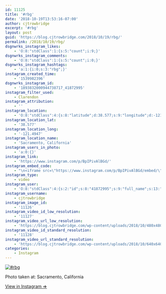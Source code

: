 ```yaml
---
id: 11125
title: '#rbg'
date: '2018-10-19T13:53:16-07:00'
author: cjtrowbridge
excerpt: '#rbg'
layout: post
guid: 'https://blog.cjtrowbridge.com/2018/10/19/rbg/'
permalink: /2018/10/19/rbg/
dsgnwrks_instagram_likes:
    - 'O:8:"stdClass":1:{s:5:"count";i:9;}'
dsgnwrks_instagram_comments:
    - 'O:8:"stdClass":1:{s:5:"count";i:0;}'
dsgnwrks_instagram_hashtags:
    - 'a:1:{i:0;s:3:"rbg";}'
instagram_created_time:
    - '1539982396'
dsgnwrks_instagram_id:
    - '1893832000944738717_41872995'
instagram_filter_used:
    - Clarendon
instagram_attribution:
    - ''
instagram_location:
    - 'O:8:"stdClass":4:{s:8:"latitude";d:38.577;s:9:"longitude";d:-121.4947;s:4:"name";s:22:"Sacramento, California";s:2:"id";i:212931804;}'
instagram_location_lat:
    - '38.577'
instagram_location_long:
    - '-121.4947'
instagram_location_name:
    - 'Sacramento, California'
instagram_users_in_photo:
    - 'a:0:{}'
instagram_link:
    - 'https://www.instagram.com/p/BpIPivAlBGd/'
instagram_embed_code:
    - "\n<iframe src=\"https://www.instagram.com/p/BpIPivAlBGd/embed/\" width=\"612\" height=\"710\" frameborder=\"0\" scrolling=\"no\" allowtransparency=\"true\" class=\"insta-image-embed\"></iframe>\n"
instagram_type:
    - video
instagram_user:
    - 'O:8:"stdClass":4:{s:2:"id";s:8:"41872995";s:9:"full_name";s:13:"CJ Trowbridge";s:15:"profile_picture";s:141:"https://scontent.cdninstagram.com/vp/f84f0a6bdeca4ac376593587c3ce821c/5C56ED1C/t51.2885-19/s150x150/13724650_1188772791164794_142557231_a.jpg";s:8:"username";s:12:"cjtrowbridge";}'
instagram_username:
    - cjtrowbridge
instagram_image_id:
    - '11126'
instagram_video_id_low_resolution:
    - '11127'
instagram_video_url_low_resolution:
    - 'https://blog.cjtrowbridge.com/wp-content/uploads/2018/10/480x480-video-1539982396.mp4'
instagram_video_id_standard_resolution:
    - '11128'
instagram_video_url_standard_resolution:
    - 'https://blog.cjtrowbridge.com/wp-content/uploads/2018/10/640x640-video-1539982396.mp4'
categories:
    - Instagram
---
```


[![#rbg](https://blog.cjtrowbridge.com/wp-content/uploads/2018/10/1539982396-1-1.jpg)](https://www.instagram.com/p/BpIPivAlBGd/)

Photo taken at: Sacramento, California

[View in Instagram ⇒](https://www.instagram.com/p/BpIPivAlBGd/)